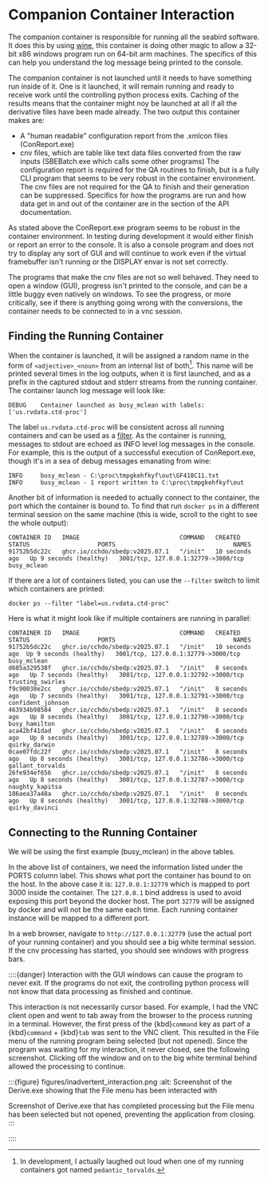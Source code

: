 # Companion Container Interaction
The companion container is responsible for running all the seabird software.
It does this by using [wine](https://www.winehq.org/), this container is doing other magic to allow a 32-bit x86 windows program run on 64-bit arm machines.
The specifics of this can help you understand the log message being printed to the console.

The companion container is not launched until it needs to have something run inside of it.
One is it launched, it will remain running and ready to receive work until the controlling python process exits.
Caching of the results means that the container might noy be launched at all if all the derivative files have been made already.
The two output this container makes are:
* A "human readable" configuration report from the .xmlcon files (ConReport.exe)
* cnv files, which are table like text data files converted from the raw inputs (SBEBatch.exe which calls some other programs)
The configuration report is required for the QA routines to finish, but is a fully CLI program that seems to be very robust in the container environment.
The cnv files are not required for the QA to finish and their generation can be suppressed.
Specifics for how the programs are run and how data get in and out of the container are in the [](#r2r_ctd.docker_ctl) section of the API documentation.

As stated above the ConReport.exe program seems to be robust in the container environment.
In testing during development it would either finish or report an error to the console.
It is also a console program and does not try to display any sort of GUI and will continue to work even if the virtual framebuffer isn't running or the DISPLAY envar is not set correctly.

The programs that make the cnv files are not so well behaved.
They need to open a window (GUI), progress isn't printed to the console, and can be a little buggy even natively on windows.
To see the progress, or more critically, see if there is anything going wrong with the conversions, the container needs to be connected to in a vnc session.

## Finding the Running Container
When the container is launched, it will be assigned a random name in the form of `<adjective>_<noun>` from an internal list of both[^hahaha].
This name will be printed several times in the log outputs, when it is first launched, and as a prefix in the captured stdout and stderr streams from the running container.
The container launch log message will look like:
```console
DEBUG    Container launched as busy_mclean with labels: ['us.rvdata.ctd-proc']
```
The label `us.rvdata.ctd-proc` will be consistent across all running containers and can be used as a [filter](https://docs.docker.com/engine/cli/filter/).
As the container is running, messages to stdout are echoed as INFO level log messages in the console.
For example, this is the output of a successful execution of ConReport.exe, though it's in a sea of debug messages emanating from wine:
```console
INFO     busy_mclean - C:\proc\tmpgkehfkyf\out\GF418C11.txt
INFO     busy_mclean - 1 report written to C:\proc\tmpgkehfkyf\out
```

[^hahaha]: In development, I actually laughed out loud when one of my running containers got named `pedantic_torvalds`.

Another bit of information is needed to actually connect to the container, the port which the container is bound to.
To find that run `docker ps` in a different terminal session on the same machine (this is wide, scroll to the right to see the whole output):
```console
CONTAINER ID   IMAGE                            COMMAND   CREATED          STATUS                   PORTS                                 NAMES
91752b5dc22c   ghcr.io/cchdo/sbedp:v2025.07.1   "/init"   10 seconds ago   Up 9 seconds (healthy)   3001/tcp, 127.0.0.1:32779->3000/tcp   busy_mclean
```
If there are a lot of containers listed, you can use the `--filter` switch to limit which containers are printed:
```
docker ps --filter "label=us.rvdata.ctd-proc"
```
Here is what it might look like if multiple containers are running in parallel:
```console
CONTAINER ID   IMAGE                            COMMAND   CREATED         STATUS                   PORTS                                 NAMES
91752b5dc22c   ghcr.io/cchdo/sbedp:v2025.07.1   "/init"   10 seconds ago  Up 9 seconds (healthy)   3001/tcp, 127.0.0.1:32779->3000/tcp   busy_mclean
d685a329538f   ghcr.io/cchdo/sbedp:v2025.07.1   "/init"   8 seconds ago   Up 7 seconds (healthy)   3001/tcp, 127.0.0.1:32792->3000/tcp   trusting_swirles
f9c90038e2cc   ghcr.io/cchdo/sbedp:v2025.07.1   "/init"   8 seconds ago   Up 7 seconds (healthy)   3001/tcp, 127.0.0.1:32791->3000/tcp   confident_johnson
463934b98584   ghcr.io/cchdo/sbedp:v2025.07.1   "/init"   8 seconds ago   Up 8 seconds (healthy)   3001/tcp, 127.0.0.1:32790->3000/tcp   busy_hamilton
aca42bf41dad   ghcr.io/cchdo/sbedp:v2025.07.1   "/init"   8 seconds ago   Up 8 seconds (healthy)   3001/tcp, 127.0.0.1:32789->3000/tcp   quirky_darwin
0cae07fdc22f   ghcr.io/cchdo/sbedp:v2025.07.1   "/init"   8 seconds ago   Up 8 seconds (healthy)   3001/tcp, 127.0.0.1:32786->3000/tcp   gallant_torvalds
26fe934ef656   ghcr.io/cchdo/sbedp:v2025.07.1   "/init"   8 seconds ago   Up 8 seconds (healthy)   3001/tcp, 127.0.0.1:32787->3000/tcp   naughty_kapitsa
186aea37a48a   ghcr.io/cchdo/sbedp:v2025.07.1   "/init"   8 seconds ago   Up 8 seconds (healthy)   3001/tcp, 127.0.0.1:32788->3000/tcp   quirky_davinci
```

## Connecting to the Running Container
We will be using the first example (busy_mclean) in the above tables.

In the above list of containers, we need the information listed under the PORTS column label.
This shows what port the container has bound to on the host.
In the above case it is: `127.0.0.1:32779` which is mapped to port 3000 inside the container.
The `127.0.0.1` bind address is used to avoid exposing this port beyond the docker host.
The port `32779` will be assigned by docker and will not be the same each time.
Each running container instance will be mapped to a different port.

In a web browser, navigate to `http://127.0.0.1:32779` (use the actual port of your running container) and you should see a big white terminal session.
If the cnv processing has started, you should see windows with progress bars.

::::{danger}
Interaction with the GUI windows can cause the program to never exit.
If the programs do not exit, the controlling python process will not know that data processing as finished and continue.

This interaction is not necessarily cursor based.
For example, I had the VNC client open and went to tab away from the browser to the process running in a terminal.
However, the first press of the {kbd}`command` key as part of a {kbd}`command` + {kbd}`tab` was sent to the VNC client.
This resulted in the File menu of the running program being selected (but not opened).
Since the program was waiting for my interaction, it never closed, see the following screenshot.
Clicking off the window and on to the big white terminal behind allowed the processing to continue.

:::{figure} figures/inadvertent_interaction.png
:alt: Screenshot of the Derive.exe showing that the File menu has been interacted with

Screenshot of Derive.exe that has completed processing but the File menu has been selected but not opened, preventing the application from closing.
:::

::::